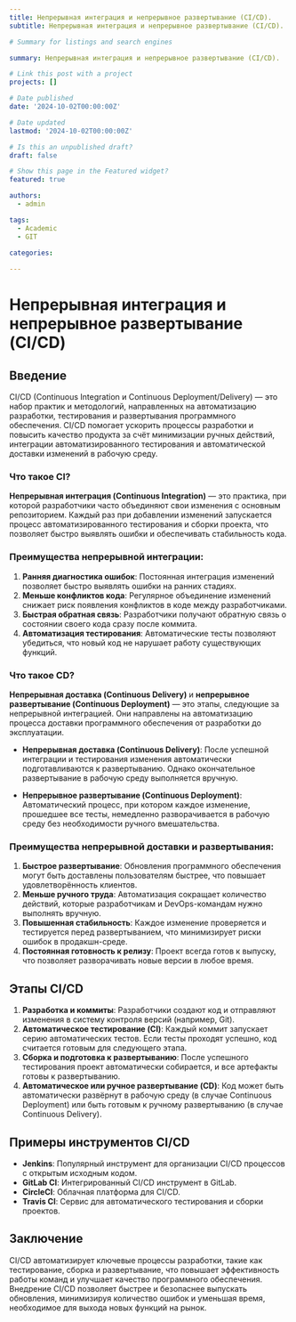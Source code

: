```yaml
---
title: Непрерывная интеграция и непрерывное развертывание (CI/CD).
subtitle: Непрерывная интеграция и непрерывное развертывание (CI/CD).

# Summary for listings and search engines

summary: Непрерывная интеграция и непрерывное развертывание (CI/CD).

# Link this post with a project
projects: []

# Date published
date: '2024-10-02T00:00:00Z'

# Date updated
lastmod: '2024-10-02T00:00:00Z'

# Is this an unpublished draft?
draft: false

# Show this page in the Featured widget?
featured: true

authors:
  - admin

tags:
  - Academic
  - GIT

categories:
  
---
```


# Непрерывная интеграция и непрерывное развертывание (CI/CD)

## Введение

CI/CD (Continuous Integration и Continuous Deployment/Delivery) — это набор практик и методологий, направленных на автоматизацию разработки, тестирования и развертывания программного обеспечения. CI/CD помогает ускорить процессы разработки и повысить качество продукта за счёт минимизации ручных действий, интеграции автоматизированного тестирования и автоматической доставки изменений в рабочую среду.

### Что такое CI?

**Непрерывная интеграция (Continuous Integration)** — это практика, при которой разработчики часто объединяют свои изменения с основным репозиторием. Каждый раз при добавлении изменений запускается процесс автоматизированного тестирования и сборки проекта, что позволяет быстро выявлять ошибки и обеспечивать стабильность кода.

### Преимущества непрерывной интеграции:
1. **Ранняя диагностика ошибок**: Постоянная интеграция изменений позволяет быстро выявлять ошибки на ранних стадиях.
2. **Меньше конфликтов кода**: Регулярное объединение изменений снижает риск появления конфликтов в коде между разработчиками.
3. **Быстрая обратная связь**: Разработчики получают обратную связь о состоянии своего кода сразу после коммита.
4. **Автоматизация тестирования**: Автоматические тесты позволяют убедиться, что новый код не нарушает работу существующих функций.

### Что такое CD?

**Непрерывная доставка (Continuous Delivery)** и **непрерывное развертывание (Continuous Deployment)** — это этапы, следующие за непрерывной интеграцией. Они направлены на автоматизацию процесса доставки программного обеспечения от разработки до эксплуатации.

- **Непрерывная доставка (Continuous Delivery)**: После успешной интеграции и тестирования изменения автоматически подготавливаются к развертыванию. Однако окончательное развертывание в рабочую среду выполняется вручную.
  
- **Непрерывное развертывание (Continuous Deployment)**: Автоматический процесс, при котором каждое изменение, прошедшее все тесты, немедленно разворачивается в рабочую среду без необходимости ручного вмешательства.

### Преимущества непрерывной доставки и развертывания:
1. **Быстрое развертывание**: Обновления программного обеспечения могут быть доставлены пользователям быстрее, что повышает удовлетворённость клиентов.
2. **Меньше ручного труда**: Автоматизация сокращает количество действий, которые разработчикам и DevOps-командам нужно выполнять вручную.
3. **Повышенная стабильность**: Каждое изменение проверяется и тестируется перед развертыванием, что минимизирует риски ошибок в продакшн-среде.
4. **Постоянная готовность к релизу**: Проект всегда готов к выпуску, что позволяет разворачивать новые версии в любое время.

## Этапы CI/CD

1. **Разработка и коммиты**: Разработчики создают код и отправляют изменения в систему контроля версий (например, Git).
2. **Автоматическое тестирование (CI)**: Каждый коммит запускает серию автоматических тестов. Если тесты проходят успешно, код считается готовым для следующего этапа.
3. **Сборка и подготовка к развертыванию**: После успешного тестирования проект автоматически собирается, и все артефакты готовы к развертыванию.
4. **Автоматическое или ручное развертывание (CD)**: Код может быть автоматически развёрнут в рабочую среду (в случае Continuous Deployment) или быть готовым к ручному развертыванию (в случае Continuous Delivery).

## Примеры инструментов CI/CD

- **Jenkins**: Популярный инструмент для организации CI/CD процессов с открытым исходным кодом.
- **GitLab CI**: Интегрированный CI/CD инструмент в GitLab.
- **CircleCI**: Облачная платформа для CI/CD.
- **Travis CI**: Сервис для автоматического тестирования и сборки проектов.

## Заключение

CI/CD автоматизирует ключевые процессы разработки, такие как тестирование, сборка и развертывание, что повышает эффективность работы команд и улучшает качество программного обеспечения. Внедрение CI/CD позволяет быстрее и безопаснее выпускать обновления, минимизируя количество ошибок и уменьшая время, необходимое для выхода новых функций на рынок.
